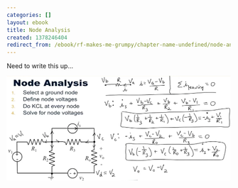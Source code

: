 ```yaml
---
categories: []
layout: ebook
title: Node Analysis
created: 1378246404
redirect_from: /ebook/rf-makes-me-grumpy/chapter-name-undefined/node-analysis
---
```

Need to write this up...

![Node Analysis](/files/Node-Analysis.png)

